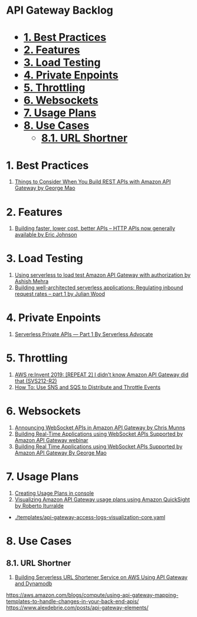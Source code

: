 <H1> API Gateway Backlog<H1>

<!-- TOC -->

- [1. Best Practices](#1-best-practices)
- [2. Features](#2-features)
- [3. Load Testing](#3-load-testing)
- [4. Private Enpoints](#4-private-enpoints)
- [5. Throttling](#5-throttling)
- [6. Websockets](#6-websockets)
- [7. Usage Plans](#7-usage-plans)
- [8. Use Cases](#8-use-cases)
  - [8.1. URL Shortner](#81-url-shortner)

<!-- /TOC -->

# 1. Best Practices

1. [Things to Consider When You Build REST APIs with Amazon API Gateway by George Mao](https://aws.amazon.com/blogs/architecture/things-to-consider-when-you-build-rest-apis-with-amazon-api-gateway/)

# 2. Features

1. [Building faster, lower cost, better APIs – HTTP APIs now generally available by Eric Johnson](https://aws.amazon.com/blogs/compute/building-better-apis-http-apis-now-generally-available/)

# 3. Load Testing

1. [Using serverless to load test Amazon API Gateway with authorization by Ashish Mehra](https://aws.amazon.com/blogs/compute/using-serverless-to-load-test-amazon-api-gateway-with-authorization/)
1. [Building well-architected serverless applications: Regulating inbound request rates – part 1 by Julian Wood](https://aws.amazon.com/blogs/compute/building-well-architected-serverless-applications-regulating-inbound-request-rates-part-1/)

# 4. Private Enpoints

1. [Serverless Private APIs — Part 1 By Serverless Advocate](https://levelup.gitconnected.com/serverless-private-apis-60749934b161)

# 5. Throttling

1. [AWS re:Invent 2019: [REPEAT 2] I didn’t know Amazon API Gateway did that (SVS212-R2)](https://www.youtube.com/watch?v=yfJZc3sJZ8E)
2. [How To: Use SNS and SQS to Distribute and Throttle Events](https://www.jeremydaly.com/how-to-use-sns-and-sqs-to-distribute-and-throttle-events/)

# 6. Websockets

1. [Announcing WebSocket APIs in Amazon API Gateway by Chris Munns](https://aws.amazon.com/blogs/compute/announcing-websocket-apis-in-amazon-api-gateway/)
4. [Building Real-Time Applications using WebSocket APIs Supported by Amazon API Gateway webinar](https://aws.amazon.com/blogs/compute/announcing-websocket-apis-in-amazon-api-gateway/)
3. [Building Real Time Applications using WebSocket APIs Supported by Amazon API Gateway By George Mao](https://pages.awscloud.com/Building-Real-Time-Applications-using-WebSocket-APIs-Supported-by-Amazon-API-Gateway_1211-SRV_OD.html)

# 7. Usage Plans

1. [Creating Usage Plans in console](https://aws.amazon.com/blogs/aws/new-usage-plans-for-amazon-api-gateway/)
2. [Visualizing Amazon API Gateway usage plans using Amazon QuickSight by Roberto Iturralde](https://aws.amazon.com/blogs/compute/visualizing-amazon-api-gateway-usage-plans-using-amazon-quicksight/)
- [./templates/api-gateway-access-logs-visualization-core.yaml](api-gateway-access-logs-visualization-core.template)

# 8. Use Cases

## 8.1. URL Shortner

1. [Building Serverless URL Shortener Service on AWS Using API Gateway and Dynamodb](https://dev.to/aws-builders/building-serverless-url-shortener-service-on-aws-1895)

https://aws.amazon.com/blogs/compute/using-api-gateway-mapping-templates-to-handle-changes-in-your-back-end-apis/
https://www.alexdebrie.com/posts/api-gateway-elements/